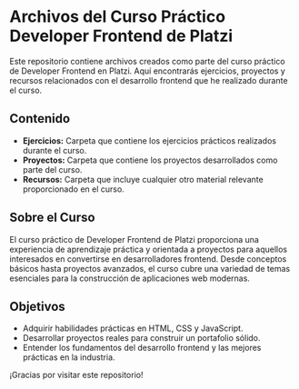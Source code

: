 
# Archivos del Curso Práctico Developer Frontend de Platzi

Este repositorio contiene archivos creados como parte del curso práctico de Developer Frontend en Platzi. Aquí encontrarás ejercicios, proyectos y recursos relacionados con el desarrollo frontend que he realizado durante el curso.

## Contenido

- **Ejercicios:** Carpeta que contiene los ejercicios prácticos realizados durante el curso.
- **Proyectos:** Carpeta que contiene los proyectos desarrollados como parte del curso.
- **Recursos:** Carpeta que incluye cualquier otro material relevante proporcionado en el curso.

## Sobre el Curso

El curso práctico de Developer Frontend de Platzi proporciona una experiencia de aprendizaje práctica y orientada a proyectos para aquellos interesados en convertirse en desarrolladores frontend. Desde conceptos básicos hasta proyectos avanzados, el curso cubre una variedad de temas esenciales para la construcción de aplicaciones web modernas.

## Objetivos

- Adquirir habilidades prácticas en HTML, CSS y JavaScript.
- Desarrollar proyectos reales para construir un portafolio sólido.
- Entender los fundamentos del desarrollo frontend y las mejores prácticas en la industria.

¡Gracias por visitar este repositorio!